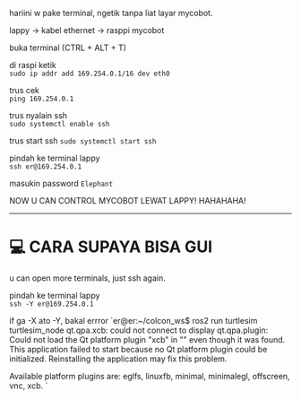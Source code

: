 hariini w pake terminal, ngetik tanpa liat layar mycobot.


lappy -> kabel ethernet -> rasppi mycobot  

buka terminal (CTRL + ALT + T)  

di raspi ketik  
`sudo ip addr add 169.254.0.1/16 dev eth0`

trus cek  
`ping 169.254.0.1`

trus nyalain ssh  
`sudo systemctl enable ssh`

trus start ssh
`sudo systemctl start ssh`  

pindah ke terminal lappy  
`ssh er@169.254.0.1`  

masukin password
`Elephant`

NOW U CAN CONTROL MYCOBOT LEWAT LAPPY! HAHAHAHA!

---
# 💻 CARA SUPAYA BISA GUI
u can open more terminals, just ssh again.  
  
pindah ke terminal lappy  
`ssh -Y er@169.254.0.1`  

  if ga -X ato -Y, bakal errror
`er@er:~/colcon_ws$ ros2 run turtlesim turtlesim_node
qt.qpa.xcb: could not connect to display 
qt.qpa.plugin: Could not load the Qt platform plugin "xcb" in "" even though it was found.
This application failed to start because no Qt platform plugin could be initialized. Reinstalling the application may fix this problem.

Available platform plugins are: eglfs, linuxfb, minimal, minimalegl, offscreen, vnc, xcb.
`



